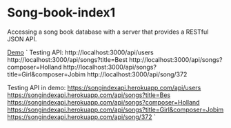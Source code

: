 # Song-book-index1
Accessing a song book database with a server that provides a RESTful JSON API.

[Demo](https://songindexapi.herokuapp.com/api/songs)
`
Testing API:
http://localhost:3000/api/users
http://localhost:3000/api/songs?title=Best
http://localhost:3000/api/songs?composer=Holland
http://localhost:3000/api/songs?title=Girl&composer=Jobim
http://localhost:3000/api/song/372

Testing API in demo:
https://songindexapi.herokuapp.com/api/users
https://songindexapi.herokuapp.com/api/songs?title=Bes
https://songindexapi.herokuapp.com/api/songs?composer=Holland
https://songindexapi.herokuapp.com/api/songs?title=Girl&composer=Jobim
https://songindexapi.herokuapp.com/api/song/372
`
